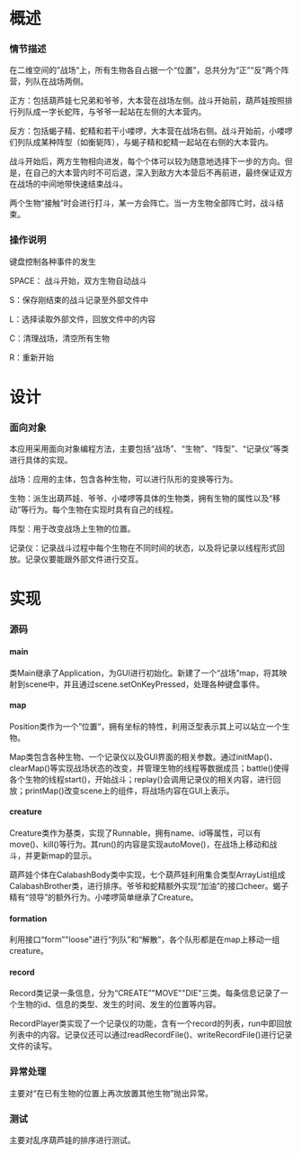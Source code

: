 # 概述

### 情节描述

在二维空间的”战场“上，所有生物各自占据一个“位置”，总共分为“正”“反”两个阵营，列队在战场两侧。

正方：包括葫芦娃七兄弟和爷爷，大本营在战场左侧。战斗开始前，葫芦娃按照排行列队成一字长蛇阵，与爷爷一起站在左侧的大本营内。

反方：包括蝎子精、蛇精和若干小喽啰，大本营在战场右侧。战斗开始前，小喽啰们列队成某种阵型（如衡轭阵），与蝎子精和蛇精一起站在右侧的大本营内。

战斗开始后，两方生物相向进发，每个个体可以较为随意地选择下一步的方向。但是，在自己的大本营内时不可后退，深入到敌方大本营后不再前进，最终保证双方在战场的中间地带快速结束战斗。

两个生物“接触”时会进行打斗，某一方会阵亡。当一方生物全部阵亡时，战斗结束。

### 操作说明

键盘控制各种事件的发生

SPACE： 战斗开始，双方生物自动战斗

S：保存刚结束的战斗记录至外部文件中

L：选择读取外部文件，回放文件中的内容

C：清理战场，清空所有生物

R：重新开始



# 设计

### 面向对象

本应用采用面向对象编程方法，主要包括“战场”、“生物”、“阵型”、“记录仪”等类进行具体的实现。

战场：应用的主体，包含各种生物，可以进行队形的变换等行为。

生物：派生出葫芦娃、爷爷、小喽啰等具体的生物类，拥有生物的属性以及“移动”等行为。每个生物在实现时具有自己的线程。

阵型：用于改变战场上生物的位置。

记录仪：记录战斗过程中每个生物在不同时间的状态，以及将记录以线程形式回放。记录仪要能跟外部文件进行交互。



# 实现

### 源码

#### main

类Main继承了Application，为GUI进行初始化。新建了一个“战场”map，将其映射到scene中，并且通过scene.setOnKeyPressed，处理各种键盘事件。

#### map

Position类作为一个”位置“，拥有坐标的特性，利用泛型表示其上可以站立一个生物。

Map类包含各种生物、一个记录仪以及GUI界面的相关参数。通过initMap()、clearMap()等实现战场状态的改变，并管理生物的线程等数据成员；battle()使得各个生物的线程start()，开始战斗；replay()会调用记录仪的相关内容，进行回放；printMap()改变scene上的组件，将战场内容在GUI上表示。

#### creature

Creature类作为基类，实现了Runnable，拥有name、id等属性，可以有move()、kill()等行为。其run()的内容是实现autoMove()，在战场上移动和战斗，并更新map的显示。

葫芦娃个体在CalabashBody类中实现，七个葫芦娃利用集合类型ArrayList组成CalabashBrother类，进行排序。爷爷和蛇精额外实现“加油”的接口cheer。蝎子精有“领导”的额外行为。小喽啰简单继承了Creature。

#### formation

利用接口“form”"loose"进行“列队”和“解散”，各个队形都是在map上移动一组creature。

#### record

Record类记录一条信息，分为“CREATE”"MOVE""DIE"三类。每条信息记录了一个生物的id、信息的类型、发生的时间、发生的位置等内容。

RecordPlayer类实现了一个记录仪的功能，含有一个record的列表，run中即回放列表中的内容。记录仪还可以通过readRecordFile()、writeRecordFile()进行记录文件的读写。

### 异常处理

主要对“在已有生物的位置上再次放置其他生物”抛出异常。

### 测试

主要对乱序葫芦娃的排序进行测试。